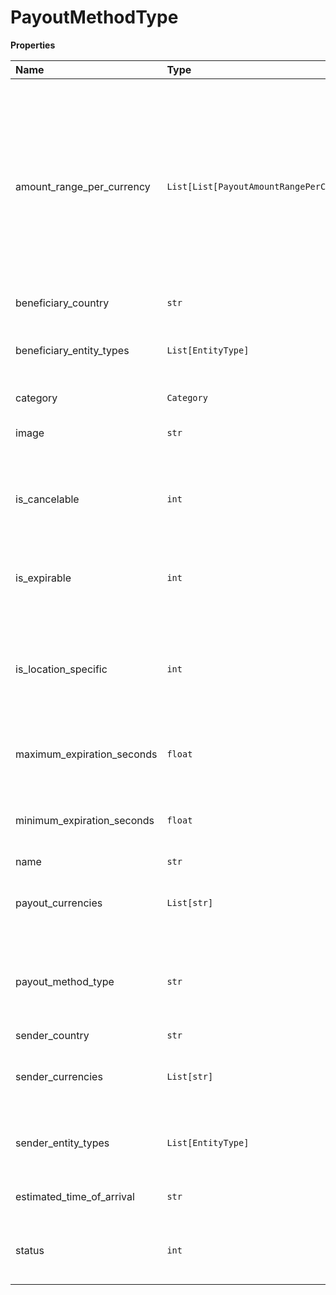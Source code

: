 # PayoutMethodType

**Properties**

| Name                       | Type                                            | Required | Description                                                                                                                                                                                                                                                                                                                                                                                                      |
| :------------------------- | :---------------------------------------------- | :------- | :--------------------------------------------------------------------------------------------------------------------------------------------------------------------------------------------------------------------------------------------------------------------------------------------------------------------------------------------------------------------------------------------------------------- |
| amount_range_per_currency  | `List[List[PayoutAmountRangePerCurrencyInner]]` | ❌       | An array of objects that describe limits on the amount, per currency. Contains the following fields: maximum_amount - Maximum amount supported by this payout method for the indicated currency. Decimal number. minimum_amount - Minimum amount supported by this payout method for the indicated currency. Decimal number. \* payout_currency - Currency of the payout. Three-letter ISO 4217 code. Uppercase. |
| beneficiary_country        | `str`                                           | ❌       |                                                                                                                                                                                                                                                                                                                                                                                                                  |
| beneficiary_entity_types   | `List[EntityType]`                              | ❌       | A list of the beneficiary entity types supported by this payout method. One or more of the following: company individual Response only.                                                                                                                                                                                                                                                                          |
| category                   | `Category`                                      | ❌       |                                                                                                                                                                                                                                                                                                                                                                                                                  |
| image                      | `str`                                           | ❌       | URL of an image that the merchant can use to represent the payout method.                                                                                                                                                                                                                                                                                                                                        |
| is_cancelable              | `int`                                           | ❌       | Indicates whether the payout can be canceled. Relevant when category is cash. One of the following values 0 - Not cancelable. 1 - cancelable.'                                                                                                                                                                                                                                                                   |
| is_expirable               | `int`                                           | ❌       | Indicates whether the payout expires if not completed. Relevant when category is cash. One of the following values 0 - Not expirable. 1 - expirable.'                                                                                                                                                                                                                                                            |
| is_location_specific       | `int`                                           | ❌       | Indicates whether the payout must be made at a specific physical location. Relevant when category is cash. One of the following values 0 - Not locationspecific. 1 - location specific.'                                                                                                                                                                                                                         |
| maximum_expiration_seconds | `float`                                         | ❌       | The maximum time (in seconds) that the merchant can set for completing the payout. Relevant when is_expirable is true.                                                                                                                                                                                                                                                                                           |
| minimum_expiration_seconds | `float`                                         | ❌       | The minimum time (in seconds) that the merchant can set for completing the payout. Relevant when is_expirable is true.                                                                                                                                                                                                                                                                                           |
| name                       | `str`                                           | ❌       | Payout method name.                                                                                                                                                                                                                                                                                                                                                                                              |
| payout_currencies          | `List[str]`                                     | ❌       | A list of the currencies supported by this payout method. Three-letter ISO 4217 code. Uppercase. Response only.                                                                                                                                                                                                                                                                                                  |
| payout_method_type         | `str`                                           | ❌       | The type of payout method. The two-letter prefix must match the beneficiary country code. Required when default_payout_method_type is not used.                                                                                                                                                                                                                                                                  |
| sender_country             | `str`                                           | ❌       |                                                                                                                                                                                                                                                                                                                                                                                                                  |
| sender_currencies          | `List[str]`                                     | ❌       | List of currencies that the sender is paying with. Currency consists of a three-letter ISO 4217 code. Response only.                                                                                                                                                                                                                                                                                             |
| sender_entity_types        | `List[EntityType]`                              | ❌       | A list of the sender entity types supported by this payout method. One or more of the following: company individual Response only.                                                                                                                                                                                                                                                                               |
| estimated_time_of_arrival  | `str`                                           | ❌       | The estimated time period in which the beneficiary will receive the funds.                                                                                                                                                                                                                                                                                                                                       |
| status                     | `int`                                           | ❌       | Indicates whether the payout method is currently available. One of the following values: 0 - Not available. 1 - Available.                                                                                                                                                                                                                                                                                       |
